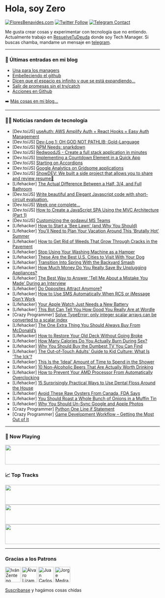 # Hola, soy Zero

[![FloresBenavides.com](https://img.shields.io/website?down_message=oops&label=MiBlog&style=for-the-badge&up_message=online&url=https%3A%2F%2Ffloresbenavides.com)](https://floresbenavides.com) [![Twitter Follow](https://img.shields.io/twitter/follow/ZeroDragon?color=%231DA1F2&label=Follow&logo=twitter&logoColor=ffffff&style=for-the-badge)](https://twitter.com/zerodragon) [![Telegram Contact](https://img.shields.io/badge/escr%C3%ADbeme-ZeroDragon-%2326A5E4?style=for-the-badge&logo=telegram)](https://t.me/zerodragon)

Me gusta crear cosas y experimentar con tecnología que no entiendo.
Actualmente trabajo en [ResuelveTuDeuda](http://github.com/resuelve) donde soy Tech Manager.
Si buscas chamba, mandame un mensaje en [telegram](https://t.me/zerodragon).

---

### 📕 Últimas entradas en mi blog
<!-- BLOG-POST-LIST:START -->
- [Una para los managers](https://floresbenavides.com/una-para-los-managers/)
- [Embelleciendo el github](https://floresbenavides.com/embelleciendo-el-github/)
- [Dicen que el espacio es infinito y que se está expandiendo…](https://floresbenavides.com/dicen-que-el-espacio-es-infinito-y-que-se-esta-expandiendo/)
- [Salir de promesas sin el try/catch](https://floresbenavides.com/salir-de-promesas-sin-el-try-catch/)
- [Acciones en Github](https://floresbenavides.com/acciones-en-github/)
<!-- BLOG-POST-LIST:END -->

➡️ [Más cosas en mi blog...](https://floresbenavides.com)

---

### 👨‍💻 Noticias random de tecnología
<!-- TECH-POSTS:START -->
- [Dev.to/JS] [useAuth: AWS Amplify Auth + React Hooks = Easy Auth Management](https://dev.to/kwhitejr/useauth-aws-amplify-auth-react-hooks-easy-auth-management-2hon)
- [Dev.to/JS] [Dev-Log 1: OH GOD NOT PATHLIB; Gold-Language](https://dev.to/colack/dev-log-1-oh-god-not-pathlib-gold-language-22c6)
- [Dev.to/JS] [NPM Needs: snarkdown](https://dev.to/andrewusher/npm-needs-snarkdown-3l9b)
- [Dev.to/JS] [RedwoodJS - Create a full stack application in minutes](https://dev.to/pacholoamit/redwoodjs-create-a-full-stack-application-in-minutes-2hff)
- [Dev.to/JS] [Implementing a Countdown Element in a Quick App](https://dev.to/josholadele/implementing-a-countdown-element-in-a-quick-app-m75)
- [Dev.to/JS] [Starting on Accordions](https://dev.to/bhaggu/starting-on-accordions-2j4)
- [Dev.to/JS] [Google Analytics on Gridsome applications](https://dev.to/ptheodosiou/google-analytics-on-gridsome-applications-485k)
- [Dev.to/JS] [ShowDEV: We built a side project that allows you to share and review resume🧾](https://dev.to/namanvyas/showdev-we-built-a-side-project-that-allows-you-to-share-and-review-resume-bl0)
- [Lifehacker] [The Actual Difference Between a Half, 3/4, and Full Bathroom](https://lifehacker.com/the-actual-difference-between-a-half-3-4-and-full-bat-1848773483)
- [Dev.to/JS] [Write beautiful and Elegant Javascript code with short-circuit evaluation.](https://dev.to/fayomihorace/write-beautiful-and-elegant-javascript-code-with-short-circuit-evaluation-56kd)
- [Dev.to/JS] [Week one complete...](https://dev.to/taepal467/week-one-complete-3jfe)
- [Dev.to/JS] [How to Create a JavaScript SPA Using the MVC Architecture &lpar;Part 1&rpar;](https://dev.to/tarwatuddin/how-to-create-a-javascript-spa-using-the-mvc-architecture-part-1-cc)
- [Dev.to/JS] [Customizing the godawul MS Teams](https://dev.to/alia5/customizing-the-godawul-ms-teams-2b8i)
- [Lifehacker] [How to Start a &#39;Bee Lawn&#39; &lpar;and Why You Should&rpar;](https://lifehacker.com/how-to-start-a-bee-lawn-and-why-you-should-1848773490)
- [Lifehacker] [You&#39;ll Need to Plan Your Vacation Around This &#39;Brutally Hot&#39; Summer](https://lifehacker.com/youll-need-to-plan-your-vacation-around-this-brutally-h-1848773494)
- [Lifehacker] [How to Get Rid of Weeds That Grow Through Cracks in the Pavement](https://lifehacker.com/how-to-get-rid-of-weeds-that-grow-through-cracks-in-the-1848771475)
- [Lifehacker] [Stop Using Your Washing Machine as a Hamper](https://lifehacker.com/stop-using-your-washing-machine-as-a-hamper-1848771464)
- [Lifehacker] [These Are the Best U.S. Cities to Visit With Your Dog](https://lifehacker.com/these-are-the-best-u-s-cities-to-visit-with-your-dog-1848771493)
- [Lifehacker] [Transition Into Spring With the Backyard Smash](https://lifehacker.com/transition-into-spring-with-the-backyard-smash-1848770356)
- [Lifehacker] [How Much Money Do You Really Save By Unplugging Appliances?](https://lifehacker.com/how-much-money-do-you-really-save-by-unplugging-applian-1848763594)
- [Lifehacker] [The Best Way to Answer &#39;Tell Me About a Mistake You Made&#39; During an Interview](https://lifehacker.com/the-best-way-to-answer-tell-me-about-a-mistake-you-made-1848770251)
- [Lifehacker] [Do Opposites Attract Anymore?](https://lifehacker.com/do-opposites-attract-anymore-1848728003)
- [Lifehacker] [How to Use SMS Automatically When RCS or iMessage Don&#39;t Work](https://lifehacker.com/how-to-use-sms-automatically-when-rcs-or-imessage-dont-1848768400)
- [Lifehacker] [Your Apple Watch Just Needs a New Battery](https://lifehacker.com/your-apple-watch-just-needs-a-new-battery-1848769007)
- [Lifehacker] [This Bot Can Tell You How Good You Really Are at Wordle](https://lifehacker.com/this-bot-can-tell-you-how-good-you-really-are-at-wordle-1848769075)
- [Crazy Programmer] [Solve TypeError: only integer scalar arrays can be converted to a scalar index](https://www.thecrazyprogrammer.com/2022/04/only-integer-scalar-arrays-can-be-converted-to-a-scalar-index.html)
- [Lifehacker] [The One Extra Thing You Should Always Buy From McDonald’s](https://lifehacker.com/the-one-extra-thing-you-should-always-buy-from-mcdonald-1848765527)
- [Lifehacker] [How to Restore Your Old Deck Without Going Broke](https://lifehacker.com/how-to-restore-your-old-deck-without-going-broke-1848764994)
- [Lifehacker] [How Many Calories Do You Actually Burn During Sex?](https://lifehacker.com/how-many-calories-do-you-actually-burn-during-sex-1848764963)
- [Lifehacker] [Why You Should Buy the Dumbest TV You Can Find](https://lifehacker.com/why-you-should-buy-the-dumbest-tv-you-can-find-1848768646)
- [Lifehacker] [The Out-of-Touch Adults&#39; Guide to Kid Culture: What Is &#39;The Ick&#39;?](https://lifehacker.com/the-out-of-touch-adults-guide-to-kid-culture-what-is-t-1848767322)
- [Lifehacker] [This Is the ‘Ideal’ Amount of Time to Spend in the Shower](https://lifehacker.com/this-is-the-ideal-amount-of-time-to-spend-in-the-show-1848765787)
- [Lifehacker] [10 Non-Alcoholic Beers That Are Actually Worth Drinking](https://lifehacker.com/10-non-alcoholic-beers-that-are-actually-worth-drinking-1848764117)
- [Lifehacker] [How to Prevent Your AMD Processor From Automatically Overclocking](https://lifehacker.com/how-to-prevent-your-amd-processor-from-automatically-ov-1848764075)
- [Lifehacker] [15 Surprisingly Practical Ways to Use Dental Floss Around the House](https://lifehacker.com/15-surprisingly-practical-ways-to-use-dental-floss-arou-1848745159)
- [Lifehacker] [Avoid These Raw Oysters From Canada, FDA Says](https://lifehacker.com/avoid-these-raw-oysters-from-canada-fda-says-1848764765)
- [Lifehacker] [You Should Roast a Whole Bunch of Onions in a Muffin Tin](https://lifehacker.com/you-should-roast-a-whole-bunch-of-onions-in-a-muffin-ti-1848764907)
- [Lifehacker] [Why You Should Un-Sync Google and Apple Photos](https://lifehacker.com/why-you-should-un-sync-google-and-apple-photos-1848762896)
- [Crazy Programmer] [Python One Line if Statement](https://www.thecrazyprogrammer.com/2022/04/python-one-line-if.html)
- [Crazy Programmer] [Game Development Workflow – Getting the Most Out of It](https://www.thecrazyprogrammer.com/2022/04/game-development-workflow.html)<!-- TECH-POSTS:END -->

---

### 🎵 Now Playing
<a href="https://spotify-now-playing-dun.vercel.app/now-playing?open"><img src="https://spotify-now-playing-dun.vercel.app/now-playing" width="540" height="64"></a>

### 📈 Top Tracks
<a href="https://spotify-now-playing-dun.vercel.app/top-tracks?i=1&open"><img src="https://spotify-now-playing-dun.vercel.app/top-tracks?i=1" width="540" height="64"></a>
<a href="https://spotify-now-playing-dun.vercel.app/top-tracks?i=2&open"><img src="https://spotify-now-playing-dun.vercel.app/top-tracks?i=2" width="540" height="64"></a>
<a href="https://spotify-now-playing-dun.vercel.app/top-tracks?i=3&open"><img src="https://spotify-now-playing-dun.vercel.app/top-tracks?i=3" width="540" height="64"></a>

---

### Gracias a los Patrons
[<img src="https://avatars.githubusercontent.com/u/243380?v=4" alt="Iván Zenteno" width="50px">](https://github.com/k001) [<img src="https://avatars.githubusercontent.com/u/19955639?v=4" alt="Álvaro Lizama" width="50px">](https://github.com/alvarolizama) [<img src="https://avatars.githubusercontent.com/u/2718753?v=4" alt="Juan Carlos Ruiz" width="50px">](https://github.com/JuanCrg90) [<img src="https://avatars.githubusercontent.com/u/37025?v=4" alt="Jorge Medrano" width="50px">](https://github.com/h1pp1e) 

[Suscríbanse](https://www.patreon.com/zerodragon) y hagámos cosas chidas
